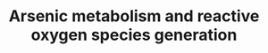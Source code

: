 ---
annotations:
- id: PW:0000002
  parent: classic metabolic pathway
  type: Pathway Ontology
  value: classic metabolic pathway
- id: DOID:162
  parent: disease of cellular proliferation
  type: Disease Ontology
  value: cancer
authors:
- ZDLech
- Egonw
- Fehrhart
- Mkutmon
- Eweitz
citedin: ''
communities:
- ontox
description: 'This pathway represents arsenic metabolism and ROS production. '
last-edited: 2024-08-09
ndex: null
organisms:
- Homo sapiens
redirect_from:
- /index.php/Pathway:WP5233
- /instance/WP5233
- /instance/WP5233_r135216
revision: r135216
schema-jsonld:
- '@context': https://schema.org/
  '@id': https://wikipathways.github.io/pathways/WP5233.html
  '@type': Dataset
  creator:
    '@type': Organization
    name: WikiPathways
  description: 'This pathway represents arsenic metabolism and ROS production. '
  keywords:
  - AS3MT
  - ATP1A1
  - Arsenic
  - Arsenic(3+)
  - Arsenic(5+)
  - CAT
  - COA3
  - DMA (III)
  - DMA (V)
  - GSH
  - GSSG
  - GSTO1
  - H2O
  - H2O2
  - MMA (III)
  - MMA (V)
  - MT-ND1
  - O2·–
  - ROS
  - S-adenosylmethionine
  - SAH
  - SDHA
  - SOD1
  - SOD2
  - UQCRFS1
  - VDAC1
  license: CC0
  name: Arsenic metabolism and reactive oxygen species generation
seo: CreativeWork
title: Arsenic metabolism and reactive oxygen species generation
wpid: WP5233
---